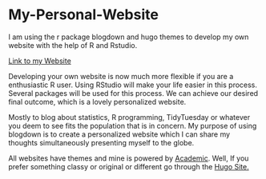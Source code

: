 # My-Personal-Website
I am using the r package blogdown and hugo themes to develop my own website with the help of R and Rstudio.

[Link to my Website](https://amalan-con-stat.netlify.com/)

Developing your own website is now much more flexible if you are a enthusiastic R user. Using RStudio 
will make your life easier in this process. Several packages will be used for this process. We can achieve 
our desired final outcome, which is a lovely personalized website. 

Mostly to blog about statistics, R programming, TidyTuesday or whatever you deem to see fits the population that is 
in concern. My purpose of using blogdown is to create a personalized website which I can share my thoughts simultaneously 
presenting myself to the globe.

All websites have themes and mine is powered by [Academic](https://sourcethemes.com/academic/). Well, If you prefer something
classy or original or different go through the [Hugo Site.](https://gohugo.io/) 
